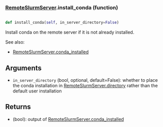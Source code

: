 ### [RemoteSlurmServer](RemoteSlurmServer.md).install_conda (function)


```py

def install_conda(self, in_server_directory=False)

```



Install conda on the remote server if it is not already installed.

See also:

* [RemoteSlurmServer.conda_installed](RemoteSlurmServer.conda_installed.md)

Arguments
-------------
* `in_server_directory` (bool, optional, default=False): whether to place
    the conda installation in [RemoteSlurmServer.directory](RemoteSlurmServer.directory.md) rather than the default
    user installation

Returns
------------
* (bool): output of [RemoteSlurmServer.conda_installed](RemoteSlurmServer.conda_installed.md)

